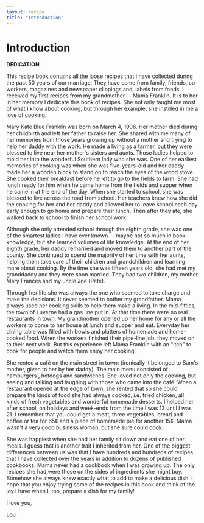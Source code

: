 ```yaml
---
layout: recipe
title: "Introduction"
---
```


# Introduction

**DEDICATION**

This recipe book contains all the loose recipes that I have collected
during the past 50 years of our marriage. They have come from family,
friends, co-workers, magazines and newspaper clippings and, labels from
foods. I received my first recipes from my grandmother -- Mama Franklin.
It is to her in her memory I dedicate this book of recipes. She not only
taught me most of what I know about cooking, but through her example,
she instilled in me a love of cooking.

Mary Kate Blue Franklin was born on March 4, 1906. Her mother died
during her childbirth and left her father to raise her. She shared with
me many of her memories from those years growing up without a mother and
trying to help her daddy with the work. He made a living as a farmer,
but they were blessed to live near her mother's sisters and aunts. Those
ladies helped to mold her into the wonderful Southern lady who she was.
One of her earliest memories of cooking was when she was five-years-old
and her daddy made her a wooden block to stand on to reach the eyes of
the wood stove. She cooked their breakfast before he left to go to the
fields to farm. She had lunch ready for him when he came home from the
fields and supper when he came in at the end of the day. When she
started to school, she was blessed to live across the road from school.
Her teachers knew how she did the cooking for her and her daddy and
allowed her to leave school each day early enough to go home and prepare
their lunch. Then after they ate, she walked back to school to finish
her school work.

Although she only attended school through the eighth grade, she was one
of the smartest ladies I have ever known -- maybe not so much in book
knowledge, but she learned volumes of life knowledge. At the end of her
eighth grade, her daddy remarried and moved them to another part of the
county. She continued to spend the majority of her time with her aunts,
helping them take care of their children and grandchildren and learning
more about cooking. By the time she was fifteen years old, she had met
my granddaddy and they were soon married. They had two children, my
mother Mary Frances and my uncle Joe (Pete).

Through her life she was always the one who seemed to take charge and
make the decisions. It never seemed to bother my grandfather. Mama
always used her cooking skills to help them make a living. In the
mid-fifties, the town of Luverne had a gas line put in. At that time
there were no real restaurants in town. My grandmother opened up her
home for any or all the workers to come to her house at lunch and supper
and eat. Everyday her dining table was filled with bowls and platters of
homemade and home-cooked food. When the workers finished their pipe-line
job, they moved on to their next work. But this experience left Mama
Franklin with an "itch" to cook for people and watch them enjoy her
cooking.

She rented a café on the main street in town; (ironically it belonged to
Sam's mother, given to her by her daddy). The main menu consisted of
hamburgers , hotdogs and sandwiches. She loved not only the cooking, but
seeing and talking and laughing with those who came into the café. When
a restaurant opened at the edge of town, she rented that so she could
prepare the kinds of food she had always cooked, i.e. fried chicken, all
kinds of fresh vegetables and wonderful homemade desserts. I helped her
after school, on holidays and week-ends from the time I was 13 until I
was 21. I remember that you could get a meat, three vegetables, bread
and coffee or tea for 65¢ and a piece of homemade pie for another 15¢.
Mama wasn't a very good business woman, but she sure could cook.

She was happiest when she had her family sit down and eat one of her
meals. I guess that is another trait I inherited from her. One of the
biggest differences between us was that I have hundreds and hundreds of
recipes that I have collected over the years in addition to dozens of
published cookbooks. Mama never had a cookbook when I was growing up.
The only recipes she had were those on the sides of ingredients she
might buy. Somehow she always knew exactly what to add to make a
delicious dish. I hope that you enjoy trying some of the recipes in this
book and think of the joy I have when I, too, prepare a dish for my
family!

I love you,

Lou
